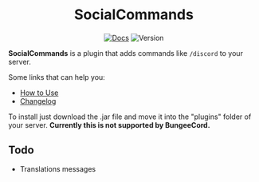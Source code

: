 <h1 align="center">SocialCommands</h1>

<div align="center">
    <a href="https://nethermc.gitbook.io/socialcommands/"><img src="https://img.shields.io/static/v1?label=Docs&message=GitBook&color=blue&style=for-the-badge&logo=gitbook" alt="Docs" align="center" /></a>
    <img src="https://img.shields.io/github/v/release/NetherMCtv/social-commands-plugin?label=version&style=for-the-badge" alt="Version" align="center" />
</div>

**SocialCommands** is a plugin that adds commands like `/discord` to your server.

Some links that can help you:
- [How to Use](https://nethermc.gitbook.io/socialcommands/how-to-use)
- [Changelog](https://nethermc.gitbook.io/socialcommands/changelog)

To install just download the .jar file and move it into the "plugins" folder of your server. **Currently this is not supported by BungeeCord.**

## Todo

- Translations messages